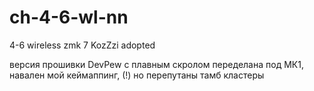 # ch-4-6-wl-nn

4-6 wireless zmk
7
KozZzi adopted

версия прошивки DevPew с плавным скролом 
переделана под МК1, навален мой кеймаппинг, 
(!) но перепутаны тамб кластеры
